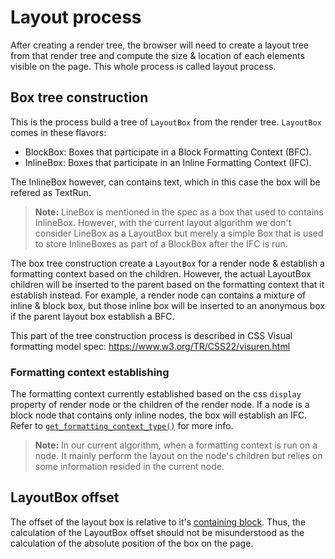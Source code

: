 # Layout process

After creating a render tree, the browser will need to create a layout tree from that render tree and compute the size & location of each elements visible on the page. This whole process is called layout process.

## Box tree construction

This is the process build a tree of `LayoutBox` from the render tree. `LayoutBox` comes in these flavors:

- BlockBox: Boxes that participate in a Block Formatting Context (BFC).
- InlineBox: Boxes that participate in an Inline Formatting Context (IFC).

The InlineBox however, can contains text, which in this case the box will be refered as TextRun.

> **Note:** LineBox is mentioned in the spec as a box that used to contains InlineBox. However, with the current layout algorithm we don't consider LineBox as a LayoutBox but merely a simple Box that is used to store InlineBoxes as part of a BlockBox after the IFC is run.

The box tree construction create a `LayoutBox` for a render node & establish a formatting context based on the children. However, the actual LayoutBox children will be inserted to the parent based on the formatting context that it establish instead. For example, a render node can contains a mixture of inline & block box, but those inline box will be inserted to an anonymous box if the parent layout box establish a BFC.

This part of the tree construction process is described in CSS Visual formatting model spec: https://www.w3.org/TR/CSS22/visuren.html

### Formatting context establishing

The formatting context currently established based on the css `display` property of render node or the children of the render node. If a node is a block node that contains only inline nodes, the box will establish an IFC. Refer to [`get_formatting_context_type()`][1] for more info.

> **Note:** In our current algorithm, when a formatting context is run on a node. It mainly perform the layout on the node's children but relies on some information resided in the current node.

## LayoutBox offset

The offset of the layout box is relative to it's [containing block][2]. Thus, the calculation of the LayoutBox offset should not be misunderstood as the calculation of the absolute position of the box on the page.

[1]: https://github.com/ZeroX-DG/moon/blob/7b8424e87c518a9aa0a1d025fb3f3d8a46ee97e0/components/layout/src/formatting_context.rs#L62
[2]: https://www.w3.org/TR/CSS22/visuren.html#containing-block
